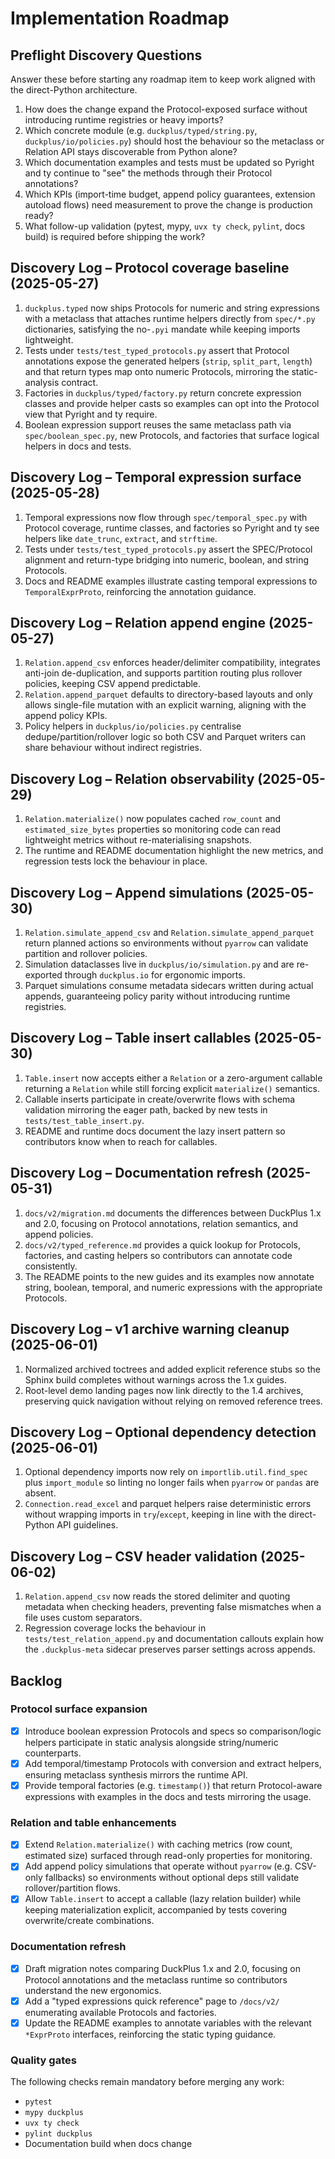 # Implementation Roadmap

## Preflight Discovery Questions
Answer these before starting any roadmap item to keep work aligned with the direct-Python architecture.
1. How does the change expand the Protocol-exposed surface without introducing runtime registries or heavy imports?
2. Which concrete module (e.g. `duckplus/typed/string.py`, `duckplus/io/policies.py`) should host the behaviour so the metaclass or Relation API stays discoverable from Python alone?
3. Which documentation examples and tests must be updated so Pyright and ty continue to "see" the methods through their Protocol annotations?
4. Which KPIs (import-time budget, append policy guarantees, extension autoload flows) need measurement to prove the change is production ready?
5. What follow-up validation (pytest, mypy, `uvx ty check`, `pylint`, docs build) is required before shipping the work?

## Discovery Log – Protocol coverage baseline (2025-05-27)
1. `duckplus.typed` now ships Protocols for numeric and string expressions with a metaclass that attaches runtime helpers directly from `spec/*.py` dictionaries, satisfying the no-`.pyi` mandate while keeping imports lightweight.
2. Tests under `tests/test_typed_protocols.py` assert that Protocol annotations expose the generated helpers (`strip`, `split_part`, `length`) and that return types map onto numeric Protocols, mirroring the static-analysis contract.
3. Factories in `duckplus/typed/factory.py` return concrete expression classes and provide helper casts so examples can opt into the Protocol view that Pyright and ty require.
4. Boolean expression support reuses the same metaclass path via `spec/boolean_spec.py`, new Protocols, and factories that surface logical helpers in docs and tests.

## Discovery Log – Temporal expression surface (2025-05-28)
1. Temporal expressions now flow through `spec/temporal_spec.py` with Protocol coverage, runtime classes, and factories so Pyright and ty see helpers like `date_trunc`, `extract`, and `strftime`.
2. Tests under `tests/test_typed_protocols.py` assert the SPEC/Protocol alignment and return-type bridging into numeric, boolean, and string Protocols.
3. Docs and README examples illustrate casting temporal expressions to `TemporalExprProto`, reinforcing the annotation guidance.

## Discovery Log – Relation append engine (2025-05-27)
1. `Relation.append_csv` enforces header/delimiter compatibility, integrates anti-join de-duplication, and supports partition routing plus rollover policies, keeping CSV append predictable.
2. `Relation.append_parquet` defaults to directory-based layouts and only allows single-file mutation with an explicit warning, aligning with the append policy KPIs.
3. Policy helpers in `duckplus/io/policies.py` centralise dedupe/partition/rollover logic so both CSV and Parquet writers can share behaviour without indirect registries.

## Discovery Log – Relation observability (2025-05-29)
1. `Relation.materialize()` now populates cached `row_count` and `estimated_size_bytes` properties so monitoring code can read lightweight metrics without re-materialising snapshots.
2. The runtime and README documentation highlight the new metrics, and regression tests lock the behaviour in place.

## Discovery Log – Append simulations (2025-05-30)
1. ``Relation.simulate_append_csv`` and ``Relation.simulate_append_parquet`` return planned actions so environments without ``pyarrow`` can validate partition and rollover policies.
2. Simulation dataclasses live in ``duckplus/io/simulation.py`` and are re-exported through ``duckplus.io`` for ergonomic imports.
3. Parquet simulations consume metadata sidecars written during actual appends, guaranteeing policy parity without introducing runtime registries.

## Discovery Log – Table insert callables (2025-05-30)
1. ``Table.insert`` now accepts either a ``Relation`` or a zero-argument callable returning a ``Relation`` while still forcing explicit ``materialize()`` semantics.
2. Callable inserts participate in create/overwrite flows with schema validation mirroring the eager path, backed by new tests in ``tests/test_table_insert.py``.
3. README and runtime docs document the lazy insert pattern so contributors know when to reach for callables.

## Discovery Log – Documentation refresh (2025-05-31)
1. ``docs/v2/migration.md`` documents the differences between DuckPlus 1.x and 2.0, focusing on Protocol annotations, relation semantics, and append policies.
2. ``docs/v2/typed_reference.md`` provides a quick lookup for Protocols, factories, and casting helpers so contributors can annotate code consistently.
3. The README points to the new guides and its examples now annotate string, boolean, temporal, and numeric expressions with the appropriate Protocols.


## Discovery Log – v1 archive warning cleanup (2025-06-01)
1. Normalized archived toctrees and added explicit reference stubs so the Sphinx build completes without warnings across the 1.x guides.
2. Root-level demo landing pages now link directly to the 1.4 archives, preserving quick navigation without relying on removed reference trees.

## Discovery Log – Optional dependency detection (2025-06-01)
1. Optional dependency imports now rely on ``importlib.util.find_spec`` plus ``import_module`` so linting no longer fails when ``pyarrow`` or ``pandas`` are absent.
2. ``Connection.read_excel`` and parquet helpers raise deterministic errors without wrapping imports in ``try``/``except``, keeping in line with the direct-Python API guidelines.

## Discovery Log – CSV header validation (2025-06-02)
1. ``Relation.append_csv`` now reads the stored delimiter and quoting metadata when checking headers, preventing false mismatches when a file uses custom separators.
2. Regression coverage locks the behaviour in ``tests/test_relation_append.py`` and documentation callouts explain how the ``.duckplus-meta`` sidecar preserves parser settings across appends.

## Backlog

### Protocol surface expansion
- [x] Introduce boolean expression Protocols and specs so comparison/logic helpers participate in static analysis alongside string/numeric counterparts.
- [x] Add temporal/timestamp Protocols with conversion and extract helpers, ensuring metaclass synthesis mirrors the runtime API.
- [x] Provide temporal factories (e.g. `timestamp()`) that return Protocol-aware expressions with examples in the docs and tests mirroring the usage.

### Relation and table enhancements
- [x] Extend `Relation.materialize()` with caching metrics (row count, estimated size) surfaced through read-only properties for monitoring.
- [x] Add append policy simulations that operate without `pyarrow` (e.g. CSV-only fallbacks) so environments without optional deps still validate rollover/partition flows.
- [x] Allow `Table.insert` to accept a callable (lazy relation builder) while keeping materialization explicit, accompanied by tests covering overwrite/create combinations.

### Documentation refresh
- [x] Draft migration notes comparing DuckPlus 1.x and 2.0, focusing on Protocol annotations and the metaclass runtime so contributors understand the new ergonomics.
- [x] Add a "typed expressions quick reference" page to `/docs/v2/` enumerating available Protocols and factories.
- [x] Update the README examples to annotate variables with the relevant `*ExprProto` interfaces, reinforcing the static typing guidance.

### Quality gates
The following checks remain mandatory before merging any work:
- `pytest`
- `mypy duckplus`
- `uvx ty check`
- `pylint duckplus`
- Documentation build when docs change
